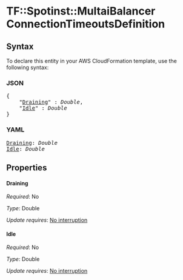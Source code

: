 # TF::Spotinst::MultaiBalancer ConnectionTimeoutsDefinition

## Syntax

To declare this entity in your AWS CloudFormation template, use the following syntax:

### JSON

<pre>
{
    "<a href="#draining" title="Draining">Draining</a>" : <i>Double</i>,
    "<a href="#idle" title="Idle">Idle</a>" : <i>Double</i>
}
</pre>

### YAML

<pre>
<a href="#draining" title="Draining">Draining</a>: <i>Double</i>
<a href="#idle" title="Idle">Idle</a>: <i>Double</i>
</pre>

## Properties

#### Draining

_Required_: No

_Type_: Double

_Update requires_: [No interruption](https://docs.aws.amazon.com/AWSCloudFormation/latest/UserGuide/using-cfn-updating-stacks-update-behaviors.html#update-no-interrupt)

#### Idle

_Required_: No

_Type_: Double

_Update requires_: [No interruption](https://docs.aws.amazon.com/AWSCloudFormation/latest/UserGuide/using-cfn-updating-stacks-update-behaviors.html#update-no-interrupt)

